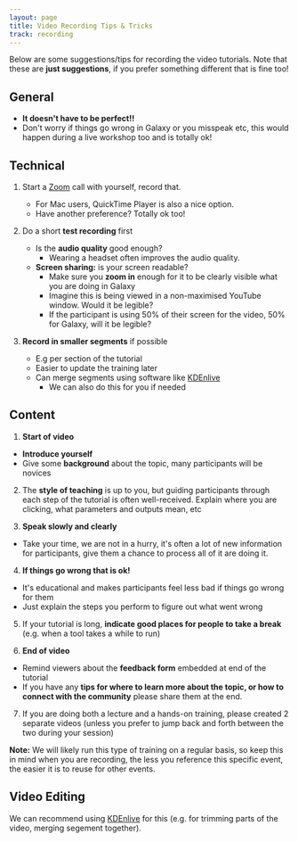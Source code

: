 ```yaml
---
layout: page
title: Video Recording Tips & Tricks
track: recording
---
```


Below are some suggestions/tips for recording the video tutorials. Note
that these are **just suggestions**, if you prefer something different
that is fine too!

## General

- **It doesn't have to be perfect!!**
- Don't worry if things go wrong in Galaxy or you misspeak etc, this would
  happen during a live workshop too and is totally ok!

## Technical

1. Start a [Zoom](https://zoom.us/) call with yourself, record that.
   - For Mac users, QuickTime Player is also a nice option.
   - Have another preference? Totally ok too!



2. Do a short **test recording** first
   - Is the **audio quality** good enough?
     - Wearing a headset often improves the audio quality.
   - **Screen sharing:** is your screen readable?
     - Make sure you **zoom in** enough for it to be clearly visible what you are doing in Galaxy
     - Imagine this is being viewed in a non-maximised YouTube window. Would it be legible?
     - If the participant is using 50% of their screen for the video,     50% for Galaxy, will it be legible?


3. **Record in smaller segments** if possible
   - E.g per section of the tutorial
   - Easier to update the training later
   - Can merge segments using software like [KDEnlive](https://kdenlive.org/en/)
     - We can also do this for you if needed


## Content


1. **Start of video**
  - **Introduce yourself**
  - Give some **background** about the topic, many participants will be novices



2. The **style of teaching** is up to you, but guiding participants through each step of the tutorial is often well-received. Explain where you are clicking, what parameters and outputs mean, etc



3. **Speak slowly and clearly**
  - Take your time, we are not in a hurry, it's often a lot of new information
    for participants, give them a chance to process all of it
    are doing it.



4. **If things go wrong that is ok!**
  - It's educational and makes participants feel less bad if things go wrong
    for them
  - Just explain the steps you perform to figure out what went wrong



5. If your tutorial is long, **indicate good places for people to take
  a break** (e.g. when a tool takes a while to run)



6. **End of video**
  - Remind viewers about the **feedback form** embedded at end of the tutorial
  - If you have any **tips for where to learn more about the topic, or how to connect with the community** please share them at the end.


7. If you are doing both a lecture and a hands-on training, please created 2 separate videos (unless you prefer to jump back and forth between the two during your session)

**Note:** We will likely run this type of training on a regular basis, so keep this in mind when you are recording, the less you reference this specific event, the easier it is to reuse for other events.

## Video Editing

We can recommend using [KDEnlive](https://kdenlive.org/en/) for this (e.g. for trimming parts of the video, merging segement together).



